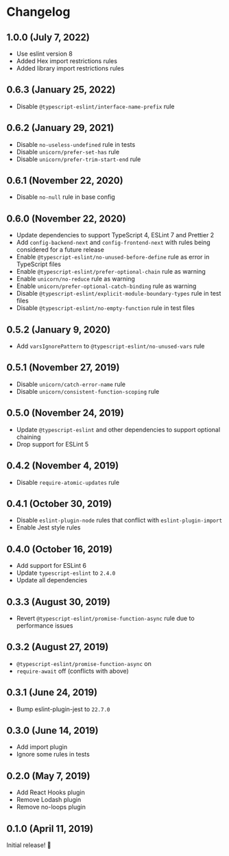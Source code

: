 # Changelog

## 1.0.0 (July 7, 2022)

- Use eslint version 8
- Added Hex import restrictions rules
- Added library import restrictions rules

## 0.6.3 (January 25, 2022)

- Disable `@typescript-eslint/interface-name-prefix` rule

## 0.6.2 (January 29, 2021)

- Disable `no-useless-undefined` rule in tests
- Disable `unicorn/prefer-set-has` rule
- Disable `unicorn/prefer-trim-start-end` rule

## 0.6.1 (November 22, 2020)

- Disable `no-null` rule in base config

## 0.6.0 (November 22, 2020)

- Update dependencies to support TypeScript 4, ESLint 7 and Prettier 2
- Add `config-backend-next` and `config-frontend-next` with rules being considered for a future release
- Enable `@typescript-eslint/no-unused-before-define` rule as error in TypeScript files
- Enable `@typescript-eslint/prefer-optional-chain` rule as warning
- Enable `unicorn/no-reduce` rule as warning
- Enable `unicorn/prefer-optional-catch-binding` rule as warning
- Disable `@typescript-eslint/explicit-module-boundary-types` rule in test files
- Disable `@typescript-eslint/no-empty-function` rule in test files

## 0.5.2 (January 9, 2020)

- Add `varsIgnorePattern` to `@typescript-eslint/no-unused-vars` rule

## 0.5.1 (November 27, 2019)

- Disable `unicorn/catch-error-name` rule
- Disable `unicorn/consistent-function-scoping` rule

## 0.5.0 (November 24, 2019)

- Update `@typescript-eslint` and other dependencies to support optional chaining
- Drop support for ESLint 5

## 0.4.2 (November 4, 2019)

- Disable `require-atomic-updates` rule

## 0.4.1 (October 30, 2019)

- Disable `eslint-plugin-node` rules that conflict with `eslint-plugin-import`
- Enable Jest style rules

## 0.4.0 (October 16, 2019)

- Add support for ESLint 6
- Update `typescript-eslint` to `2.4.0`
- Update all dependencies

## 0.3.3 (August 30, 2019)

- Revert `@typescript-eslint/promise-function-async` rule due to performance issues

## 0.3.2 (August 27, 2019)

- `@typescript-eslint/promise-function-async` on
- `require-await` off (conflicts with above)

## 0.3.1 (June 24, 2019)

- Bump eslint-plugin-jest to `22.7.0`

## 0.3.0 (June 14, 2019)

- Add import plugin
- Ignore some rules in tests

## 0.2.0 (May 7, 2019)

- Add React Hooks plugin
- Remove Lodash plugin
- Remove no-loops plugin

## 0.1.0 (April 11, 2019)

Initial release! :tada:
